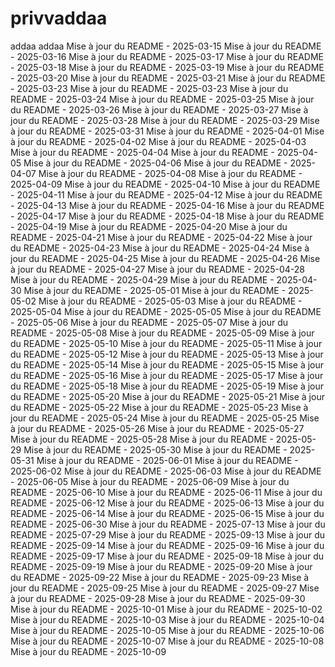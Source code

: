 # privvaddaa
addaa
addaa
Mise à jour du README - 2025-03-15
Mise à jour du README - 2025-03-16
Mise à jour du README - 2025-03-17
Mise à jour du README - 2025-03-18
Mise à jour du README - 2025-03-19
Mise à jour du README - 2025-03-20
Mise à jour du README - 2025-03-21
Mise à jour du README - 2025-03-23
Mise à jour du README - 2025-03-23
Mise à jour du README - 2025-03-24
Mise à jour du README - 2025-03-25
Mise à jour du README - 2025-03-26
Mise à jour du README - 2025-03-27
Mise à jour du README - 2025-03-28
Mise à jour du README - 2025-03-29
Mise à jour du README - 2025-03-31
Mise à jour du README - 2025-04-01
Mise à jour du README - 2025-04-02
Mise à jour du README - 2025-04-03
Mise à jour du README - 2025-04-04
Mise à jour du README - 2025-04-05
Mise à jour du README - 2025-04-06
Mise à jour du README - 2025-04-07
Mise à jour du README - 2025-04-08
Mise à jour du README - 2025-04-09
Mise à jour du README - 2025-04-10
Mise à jour du README - 2025-04-11
Mise à jour du README - 2025-04-12
Mise à jour du README - 2025-04-13
Mise à jour du README - 2025-04-16
Mise à jour du README - 2025-04-17
Mise à jour du README - 2025-04-18
Mise à jour du README - 2025-04-19
Mise à jour du README - 2025-04-20
Mise à jour du README - 2025-04-21
Mise à jour du README - 2025-04-22
Mise à jour du README - 2025-04-23
Mise à jour du README - 2025-04-24
Mise à jour du README - 2025-04-25
Mise à jour du README - 2025-04-26
Mise à jour du README - 2025-04-27
Mise à jour du README - 2025-04-28
Mise à jour du README - 2025-04-29
Mise à jour du README - 2025-04-30
Mise à jour du README - 2025-05-01
Mise à jour du README - 2025-05-02
Mise à jour du README - 2025-05-03
Mise à jour du README - 2025-05-04
Mise à jour du README - 2025-05-05
Mise à jour du README - 2025-05-06
Mise à jour du README - 2025-05-07
Mise à jour du README - 2025-05-08
Mise à jour du README - 2025-05-09
Mise à jour du README - 2025-05-10
Mise à jour du README - 2025-05-11
Mise à jour du README - 2025-05-12
Mise à jour du README - 2025-05-13
Mise à jour du README - 2025-05-14
Mise à jour du README - 2025-05-15
Mise à jour du README - 2025-05-16
Mise à jour du README - 2025-05-17
Mise à jour du README - 2025-05-18
Mise à jour du README - 2025-05-19
Mise à jour du README - 2025-05-20
Mise à jour du README - 2025-05-21
Mise à jour du README - 2025-05-22
Mise à jour du README - 2025-05-23
Mise à jour du README - 2025-05-24
Mise à jour du README - 2025-05-25
Mise à jour du README - 2025-05-26
Mise à jour du README - 2025-05-27
Mise à jour du README - 2025-05-28
Mise à jour du README - 2025-05-29
Mise à jour du README - 2025-05-30
Mise à jour du README - 2025-05-31
Mise à jour du README - 2025-06-01
Mise à jour du README - 2025-06-02
Mise à jour du README - 2025-06-03
Mise à jour du README - 2025-06-05
Mise à jour du README - 2025-06-09
Mise à jour du README - 2025-06-10
Mise à jour du README - 2025-06-11
Mise à jour du README - 2025-06-12
Mise à jour du README - 2025-06-13
Mise à jour du README - 2025-06-14
Mise à jour du README - 2025-06-15
Mise à jour du README - 2025-06-30
Mise à jour du README - 2025-07-13
Mise à jour du README - 2025-07-29
Mise à jour du README - 2025-09-13
Mise à jour du README - 2025-09-14
Mise à jour du README - 2025-09-16
Mise à jour du README - 2025-09-17
Mise à jour du README - 2025-09-18
Mise à jour du README - 2025-09-19
Mise à jour du README - 2025-09-20
Mise à jour du README - 2025-09-22
Mise à jour du README - 2025-09-23
Mise à jour du README - 2025-09-25
Mise à jour du README - 2025-09-27
Mise à jour du README - 2025-09-28
Mise à jour du README - 2025-09-30
Mise à jour du README - 2025-10-01
Mise à jour du README - 2025-10-02
Mise à jour du README - 2025-10-03
Mise à jour du README - 2025-10-04
Mise à jour du README - 2025-10-05
Mise à jour du README - 2025-10-06
Mise à jour du README - 2025-10-07
Mise à jour du README - 2025-10-08
Mise à jour du README - 2025-10-09
